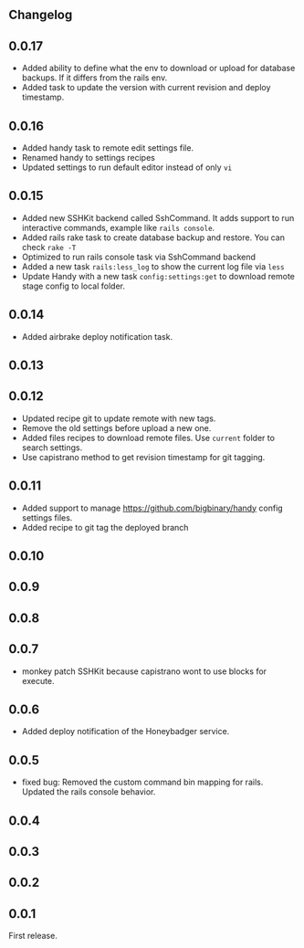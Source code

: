 ## Changelog

## 0.0.17

* Added ability to define what the env to download or upload for database backups. If it differs from the rails env.
* Added task to update the version with current revision and deploy timestamp.

## 0.0.16

* Added handy task to remote edit settings file.
* Renamed handy to settings recipes
* Updated settings to run default editor instead of only `vi`

## 0.0.15

* Added new SSHKit backend called SshCommand. It adds support to run interactive commands, example like `rails console`.
* Added rails rake task to create database backup and restore. You can check `rake -T`
* Optimized to run rails console task via SshCommand backend
* Added a new task `rails:less_log` to show the current log file via `less`
* Update Handy with a new task `config:settings:get` to download remote stage config to local folder.

## 0.0.14

* Added airbrake deploy notification task.

## 0.0.13

## 0.0.12

* Updated recipe git to update remote with new tags.
* Remove the old settings before upload a new one.
* Added files recipes to download remote files. Use `current` folder to search settings.
* Use capistrano method to get revision timestamp for git tagging.


## 0.0.11

* Added support to manage https://github.com/bigbinary/handy config settings files.
* Added recipe to git tag the deployed branch

## 0.0.10

## 0.0.9

## 0.0.8

## 0.0.7

* monkey patch SSHKit because capistrano wont to use blocks for execute.

## 0.0.6

* Added deploy notification of the Honeybadger service.

## 0.0.5

* fixed bug: Removed the custom command bin mapping for rails. Updated the rails console behavior.

## 0.0.4

## 0.0.3

## 0.0.2

## 0.0.1

First release.
